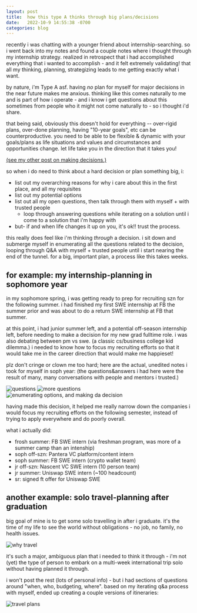 ```yaml
---
layout: post
title:  how this type A thinks through big plans/decisions
date:   2022-10-9 14:55:38 -0700
categories: blog
---
```


recently i was chatting with a younger friend about internship-searching. so i went back into my notes and found a couple notes where i thought through my internship strategy. realized in retrospect that i had accomplished everything that i wanted to accomplish - and it felt extremely validating! that all my thinking, planning, strategizing leads to me getting exactly what i want.

by nature, i'm Type A asf. having *no* plan for myself for major decisions in the near future makes me anxious. thinking like this comes naturally to me and is part of how i operate - and i know i get questions about this sometimes from people who it might not come naturally to - so i thought i'd share. 

that being said, obviously this doesn't hold for everything -- over-rigid plans, over-done planning, having "10-year goals", etc can be counterproductive. you need to be able to be flexible & dynamic with your goals/plans as life situations and values and circumstances and opportunities change. let life take you in the direction that it takes you!

[(see my other post on making decisions.)](https://kristiehuang.com/blog/2021/08/30/decisions.html)

so when i do need to think about a hard decision or plan something big, i:
* list out my overarching reasons for why i care about this in the first place, and all my requisites
* list out my potential options
* list out all my open questions, then talk through them with myself + with trusted people
  * loop through answering questions while iterating on a solution until i come to a solution that i'm happy with
* but- if and when life changes it up on you, it's ok!! trust the process.

this really does feel like i'm thinking *through* a decision. i sit down and submerge myself in enumerating all the questions related to the decision, looping through Q&A with myself + trusted people until i start nearing the end of the tunnel. for a big, important plan, a process like this takes weeks.

## for example: my internship-planning in sophomore year
in my sophomore spring, i was getting ready to prep for recruiting szn for the following summer. i had finished my first SWE internship at FB the summer prior and was about to do a return SWE internship at FB that summer.

at this point, i had junior summer left, and a potential off-season internship left, before needing to make a decision for my new grad fulltime role. i was also debating between pm vs swe. (a classic cs/business college kid dilemma.) i needed to know how to focus my recruiting efforts so that it would take me in the career direction that would make me happieset!

plz don't cringe or clown me too hard; here are the actual, unedited notes i took for myself in soph year:
(the questions&answers i had here were the result of many, many conversations with people and mentors i trusted.)

![questions](/assets/blog/decisions-careerquestions1.png)
![more questions](/assets/blog/decisions-careerquestions2.png)
![enumerating options, and making da decision](/assets/blog/decisions-career.png)

having made this decision, it helped me really narrow down the companies i would focus my recruiting efforts on the following semester, instead of trying to apply everywhere and do poorly overall.

what i actually did:
* frosh summer: FB SWE intern (via freshman program, was more of a summer camp than an intenship)
* soph off-szn: Pantera VC platform/content intern
* soph summer: FB SWE intern (crypto wallet team)
* jr off-szn: Nascent VC SWE intern (10 person team)
* jr summer: Uniswap SWE intern (~100 headcount)
* sr: signed ft offer for Uniswap SWE


## another example: solo travel-planning after graduation
big goal of mine is to get some solo travelling in after i graduate. it's the time of my life to see the world without obligations - no job, no family, no health issues.

![why travel](/assets/blog/decisions-whytravel.png)

it's such a major, ambiguous plan that i needed to think it through - i'm not (yet) the type of person to embark on a multi-week international trip solo without having planned it through.

i won't post the rest (lots of personal info) - but i had sections of questions around "when, who, budgeting, where". based on my iterating q&a process with myself, ended up creating a couple versions of itineraries:

![travel plans](/assets/blog/decisions-travelplans.png)
